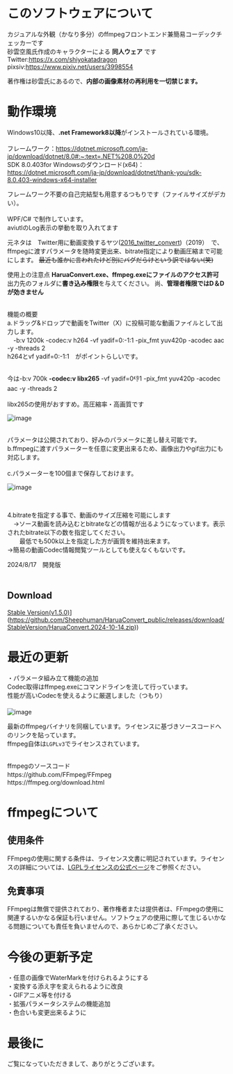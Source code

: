 # このソフトウェアについて

カジュアルな外観（かなり多分）のffmpegフロントエンド兼簡易コーデックチェッカーです<br>
砂雲空風氏作成のキャラクターによる **同人ウェア** 
です<br>
Twitter:https://x.com/shiyokatadragon<br>
pixsiv:https://www.pixiv.net/users/3998554<br>

著作権は砂雲氏にあるので、**内部の画像素材の再利用を一切禁じます。**

# 動作環境
Windows10以降、**.net Framework8以降**がインストールされている環境。<br>
<br>
フレームワーク：https://dotnet.microsoft.com/ja-jp/download/dotnet/8.0#:~:text=.NET%208.0%20d<br>
SDK 8.0.403for Windowsのダウンロード(x64)：https://dotnet.microsoft.com/ja-jp/download/dotnet/thank-you/sdk-8.0.403-windows-x64-installer

フレームワーク不要の自己完結型も用意するつもりです（ファイルサイズがデカい）。<br>
<br>
WPF/C# で制作しています。<br>
aviutlのLog表示の挙動を取り入れてます<br>

元ネタは　Twitter用に動画変換するヤツ([2016_twitter_convert](https://cloth.moe/2016_twitter_convert))（2019）　で、ffmpegに渡すパラメータを随時変更出来、bitrate指定により動画圧縮まで可能にします。
~~最近も誰かに言われたけど別にバグだらけという訳ではない(笑)~~

使用上の注意点
**HaruaConvert.exe、ffmpeg.exeにファイルのアクセス許可**
出力先のフォルダに**書き込み権限**を与えてください。
尚、**管理者権限ではD＆Dが効きません**

<br>
機能の概要<br>
a.ドラッグ&ドロップで動画をTwitter（X）に投稿可能な動画ファイルとして出力します。<br>
　-b:v 1200k -codec:v h264 -vf yadif=0:-1:1 -pix_fmt yuv420p -acodec aac -y -threads 2<br>
h264とvf yadif=0:-1:1　がポイントらしいです。<br>

<br>今は-b:v 700k **-codec:v libx265** -vf yadif=0:-1:1 -pix_fmt yuv420p -acodec aac -y -threads 2<br><br>
libx265の使用がおすすめ。高圧縮率・高画質です

![image](https://github.com/user-attachments/assets/06cf0cc7-eb18-40a3-9c2c-c00b546119bc)


<br>
パラメータは公開されており、好みのパラメータに差し替え可能です。
 
 <br>
b.ffmpegに渡すパラメーターを任意に変更出来るため、画像出力やgif出力にも対応します。<br>

<br>
c.パラメーターを100個まで保存しておけます。<br>

![image](https://github.com/user-attachments/assets/f1c6d41f-d48a-494d-b97a-3300b44cca1e)


<br>

4.bitrateを指定する事で、動画のサイズ圧縮を可能にします<br>
　→ソース動画を読み込むとbitrateなどの情報が出るようになっています。表示されたbitrate以下の数を指定してください。<br>
 　　最低でも500k以上を指定した方が画質を維持出来ます。<br>
  →簡易の動画Codec情報閲覧ツールとしても使えなくもないです。<br>



2024/8/17　開発版<br>
　
## Download

[Stable Version(v1.5.0)](HaruaConvert.2024-10-14.zip)](https://github.com/Sheephuman/HaruaConvert_public/releases/download/StableVersion/HaruaConvert.2024-10-14.zip)) 


# 最近の更新
・パラメータ組み立て機能の追加　<br>
Codec取得はffmpeg.exeにコマンドラインを流して行っています。<br>
性能が高いCodecを使えるように厳選しました（つもり）<br>
　<br>![image](https://github.com/user-attachments/assets/f4e47872-ec97-4abe-b584-934fd683bbf7)



最新のffmpegバイナリを同梱しています。ライセンスに基づきソースコードへのリンクを貼っています。<br>ffmpeg自体は``LGPLv3``でライセンスされています。

<br>
ffmpegのソースコード<br>
https://github.com/FFmpeg/FFmpeg　<br>
https://ffmpeg.org/download.html<br>

# ffmpegについて
## 使用条件
FFmpegの使用に関する条件は、ライセンス文書に明記されています。ライセンスの詳細については、[LGPLライセンスの公式ページ](https://www.gnu.org/licenses/lgpl-3.0.html)をご参照ください。
## 免責事項
FFmpegは無償で提供されており、著作権者または提供者は、FFmpegの使用に関連するいかなる保証も行いません。ソフトウェアの使用に際して生じるいかなる問題についても責任を負いませんので、あらかじめご了承ください。

# 今後の更新予定<br>
・任意の画像でWaterMarkを付けられるようにする
<br>
・変換する添え字を変えられるように改良<br>
・GIFアニメ等を付ける<br>
・拡張パラメータシステムの機能追加<br>
・色合いも変更出来るように


# 最後に
ご覧になっていただきまして、ありがとうございます。
